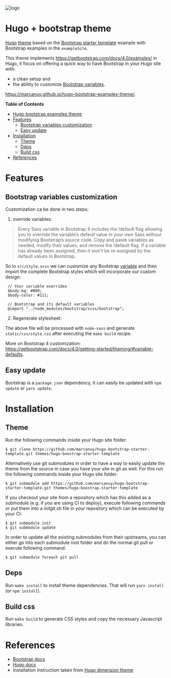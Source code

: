 ![logo](https://github.com/marcanuy/hugoostrapped/blob/master/images/logo.png)

Hugo + bootstrap theme
===========================

[Hugo](https://gohugo.io) [theme](https://gohugo.io/themes/) based on
the [Bootstrap starter
template](https://getbootstrap.com/docs/4.0/examples/starter-template/)
example with Bootstrap examples in the `exampleSite`.

This theme implements <https://getbootstrap.com/docs/4.0/examples/> in
Hugo, it focus on offering a quick way to have Bootstrap in your
Hugo site with:

- a clean setup and
- the ability to customize [Bootstrap variables](https://github.com/twbs/bootstrap/blob/v4-dev/scss/_variables.scss).

<https://marcanuy.github.io/hugo-bootstrap-examples-theme/>.

<!-- markdown-toc start - Don't edit this section. Run M-x markdown-toc-refresh-toc -->
**Table of Contents**

- [Hugo bootstrap examples theme](#hugo-bootstrap-examples-theme)
- [Features](#features)
    - [Bootstrap variables customization](#bootstrap-variables-customization)
    - [Easy update](#easy-update)
- [Installation](#installation)
    - [Theme](#theme)
    - [Deps](#deps)
    - [Build css](#build-css)
- [References](#references)

<!-- markdown-toc end -->

# Features

## Bootstrap variables customization

Customization ca be done in two steps:

1. override variables:

> Every Sass variable in Bootstrap 4 includes the !default flag
> allowing you to override the variable’s default value in your own
> Sass without modifying Bootstrap’s source code. Copy and paste
> variables as needed, modify their values, and remove the !default
> flag. If a variable has already been assigned, then it won’t be
> re-assigned by the default values in Bootstrap.

So in `src/style.scss` we can customize any Bootstrap
[variable](https://github.com/twbs/bootstrap/blob/v4-dev/scss/_variables.scss)
and then import the complete Bootstrap styles which will incorporate
our custom design:

	 // Your variable overrides
	 $body-bg: #000;
	 $body-color: #111;

	 // Bootstrap and its default variables
	 @import "../node_modules/bootstrap/scss/bootstrap";

2. Regenerate stylesheet:

The above file will be processed with `node-sass` and generate
`static/css/style.css` after executing the `make build` recipe.

More on Bootstrap 4 customization: <https://getbootstrap.com/docs/4.0/getting-started/theming/#variable-defaults>.

## Easy update

Bootstrap is a `package.json` dependency, it can easily be updated
with `npm update` or `yarn update`.

# Installation

## Theme

Run the following commands inside your Hugo site folder:

    $ git clone https://github.com/marcanuy/hugo-bootstrap-starter-template.git themes/hugo-boostrap-starter-template

Alternatively use git submodules in order to have a way to easily update the theme from the source in case you have your site in git as well.
For this run the following commands inside your Hugo site folder:

    $ git submodule add https://github.com/marcanuy/hugo-bootstrap-starter-template.git themes/hugo-boostrap-starter-template

If you checkout your site from a repository which has this added as a submodule (e.g. if you are using CI to deploy), execute following commands or put them into a initgit.sh file in your repository which can be executed by your CI:

    $ git submodule init
    $ git submodule update

In order to update all the existing submodules from their upstreams, you can either go into each submodule root folder and do the normal git pull or execute following command:

    $ git submodule foreach git pull

## Deps

Run `make install` to install theme dependencies. That will run `yarn install` (or `npm install`).

## Build css

Run `make build` to generate CSS styles and copy the necessary
Javascript libraries.

# References

- [Bootstrap docs](https://getbootstrap.com/docs/4.0/)
- [Hugo docs](https://gohugo.io/)
- Installation instruction taken from [Hugo dimension theme](https://themes.gohugo.io/dimension)
